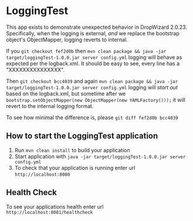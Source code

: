 # LoggingTest

This app exists to demonstrate unexpected behavior in DropWizard 2.0.23.  Specifically, when the logging is external, _and_ we replace the bootstrap object's ObjectMapper, logging reverts to internal.

If you `git checkout fef2d0b` then `mvn clean package && java -jar target/loggingTest-1.0.0.jar server config.yml` logging will behave as expected per the logback.xml.  It should be easy to see, every line has a "XXXXXXXXXXXXXXX".

Then `git checkout bcc4039` and again `mvn clean package && java -jar target/loggingTest-1.0.0.jar server config.yml` logging will _start out_ based on the logback.xml, but sometime after we `bootstrap.setObjectMapper(new ObjectMapper(new YAMLFactory()));` it will revert to the internal logging format.

To see how minimal the difference is, please `git diff fef2d0b bcc4039`


How to start the LoggingTest application
---

1. Run `mvn clean install` to build your application
1. Start application with `java -jar target/loggingTest-1.0.0.jar server config.yml`
1. To check that your application is running enter url `http://localhost:8080`

Health Check
---

To see your applications health enter url `http://localhost:8081/healthcheck`
